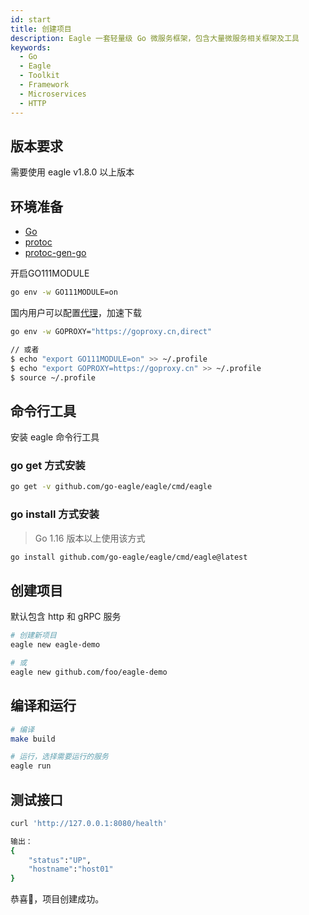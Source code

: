 ```yaml
---
id: start
title: 创建项目
description: Eagle 一套轻量级 Go 微服务框架，包含大量微服务相关框架及工具
keywords:
  - Go
  - Eagle
  - Toolkit
  - Framework
  - Microservices
  - HTTP
---
```


## 版本要求

需要使用 eagle v1.8.0 以上版本

## 环境准备

- [Go](https://golang.org/dl/)
- [protoc](https://github.com/protocolbuffers/protobuf)
- [protoc-gen-go](https://github.com/protocolbuffers/protobuf-go)

开启GO111MODULE

```bash
go env -w GO111MODULE=on
```

国内用户可以配置[代理](https://goproxy.cn/)，加速下载

```bash
go env -w GOPROXY="https://goproxy.cn,direct"

// 或者
$ echo "export GO111MODULE=on" >> ~/.profile
$ echo "export GOPROXY=https://goproxy.cn" >> ~/.profile
$ source ~/.profile
```

## 命令行工具

安装 eagle 命令行工具

### go get 方式安装

```bash
go get -v github.com/go-eagle/eagle/cmd/eagle
```

### go install 方式安装

> Go 1.16 版本以上使用该方式

```bash
go install github.com/go-eagle/eagle/cmd/eagle@latest
```

## 创建项目

默认包含 http 和 gRPC 服务

```bash
# 创建新项目
eagle new eagle-demo 

# 或
eagle new github.com/foo/eagle-demo
```

## 编译和运行

```bash
# 编译
make build

# 运行，选择需要运行的服务
eagle run
```

## 测试接口

```bash
curl 'http://127.0.0.1:8080/health'

输出：
{
    "status":"UP",
    "hostname":"host01"
}
```

恭喜💐，项目创建成功。
